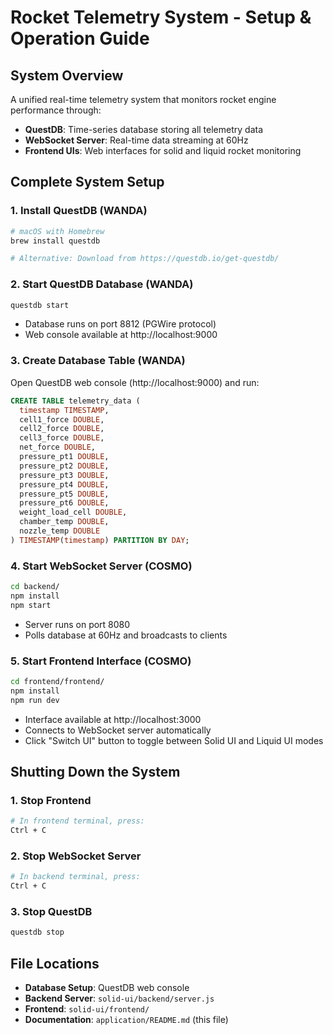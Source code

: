 # Rocket Telemetry System - Setup & Operation Guide

## System Overview

A unified real-time telemetry system that monitors rocket engine performance through:
- **QuestDB**: Time-series database storing all telemetry data
- **WebSocket Server**: Real-time data streaming at 60Hz
- **Frontend UIs**: Web interfaces for solid and liquid rocket monitoring

## Complete System Setup

### 1. Install QuestDB (WANDA)
```bash
# macOS with Homebrew
brew install questdb

# Alternative: Download from https://questdb.io/get-questdb/
```

### 2. Start QuestDB Database (WANDA)
```bash
questdb start
```
- Database runs on port 8812 (PGWire protocol)
- Web console available at http://localhost:9000

### 3. Create Database Table (WANDA)
Open QuestDB web console (http://localhost:9000) and run:
```sql
CREATE TABLE telemetry_data (
  timestamp TIMESTAMP,
  cell1_force DOUBLE,
  cell2_force DOUBLE,
  cell3_force DOUBLE,
  net_force DOUBLE,
  pressure_pt1 DOUBLE,
  pressure_pt2 DOUBLE,
  pressure_pt3 DOUBLE,
  pressure_pt4 DOUBLE,
  pressure_pt5 DOUBLE,
  pressure_pt6 DOUBLE,
  weight_load_cell DOUBLE,
  chamber_temp DOUBLE,
  nozzle_temp DOUBLE
) TIMESTAMP(timestamp) PARTITION BY DAY;
```

### 4. Start WebSocket Server (COSMO)
```bash
cd backend/
npm install
npm start
```
- Server runs on port 8080
- Polls database at 60Hz and broadcasts to clients

### 5. Start Frontend Interface (COSMO)
```bash
cd frontend/frontend/
npm install
npm run dev
```
- Interface available at http://localhost:3000
- Connects to WebSocket server automatically
- Click "Switch UI" button to toggle between Solid UI and Liquid UI modes


## Shutting Down the System

### 1. Stop Frontend
```bash
# In frontend terminal, press:
Ctrl + C
```

### 2. Stop WebSocket Server
```bash
# In backend terminal, press:
Ctrl + C
```

### 3. Stop QuestDB
```bash
questdb stop
```

## File Locations
- **Database Setup**: QuestDB web console
- **Backend Server**: `solid-ui/backend/server.js`
- **Frontend**: `solid-ui/frontend/`
- **Documentation**: `application/README.md` (this file)